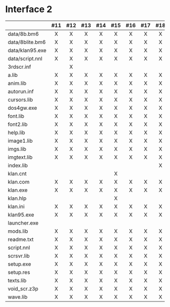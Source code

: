 # Interface 2

|  | \#11 | \#12 | \#13 | \#14 | \#15 | \#16 | \#17 | \#18 | \#19 | \#20 | \#21 | \#22 | \#23 | \#24 | \#25 | \#26 | \#27 |
| :--- | :---: | :---: | :---: | :---: | :---: | :---: | :---: | :---: | :---: | :---: | :---: | :---: | :---: | :---: | :---: | :---: | :---: |
| data/8b.bm6 | X | X | X | X | X | X | X | X | X | X | X | X | X | X | X | X | X |
| data/8blite.bm6 | X | X | X | X | X | X | X | X | X | X | X | X | X | X | X | X | X |
| data/klan95.exe | X | X | X | X | X | X | X | X | X | X | X | X | X | X | X |  |  |
| data/script.nnl | X | X | X | X | X | X | X | X | X | X | X | X | X | X | X | X | X |
| 3rdscr.inf |  | X |  |  |  |  |  |  |  |  |  |  |  |  |  |  |  |
| a.lib | X | X | X | X | X | X | X | X | X | X | X | X | X | X | X | X | X |
| anim.lib | X | X | X | X | X | X | X | X | X | X | X | X | X | X | X | X | X |
| autorun.inf | X | X | X | X | X | X | X | X | X | X | X | X | X | X | X | X | X |
| cursors.lib | X | X | X | X | X | X | X | X | X | X | X | X | X | X | X | X | X |
| dos4gw.exe | X | X | X | X | X | X | X | X | X | X | X | X | X | X | X | X | X |
| font.lib | X | X | X | X | X | X | X | X | X | X | X | X | X | X | X | X | X |
| font2.lib | X | X | X | X | X | X | X | X | X | X | X | X | X | X | X | X | X |
| help.lib | X | X | X | X | X | X | X | X | X | X | X | X | X | X | X | X | X |
| image1.lib | X | X | X | X | X | X | X | X | X | X | X | X | X | X | X | X | X |
| imgs.lib | X | X | X | X | X | X | X | X | X | X | X | X | X | X | X | X | X |
| imgtext.lib | X | X | X | X | X | X | X | X | X | X | X | X | X | X | X | X | X |
| index.lib |  |  |  |  |  |  |  | X | X | X | X | X | X | X | X | X | X |
| klan.cnt |  |  |  |  | X |  |  |  |  |  |  |  |  |  |  |  |  |
| klan.com | X | X | X | X | X | X | X | X | X | X | X | X | X | X | X | X | X |
| klan.exe | X | X | X | X | X | X | X | X | X | X | X | X | X | X | X | X | X |
| klan.hlp |  |  |  |  | X |  |  |  |  |  |  |  |  |  |  |  |  |
| klan.ini | X | X | X | X | X | X | X | X | X | X | X | X | X | X | X | X | X |
| klan95.exe | X | X | X | X | X | X | X | X | X | X | X | X | X | X | X | X |  |
| launcher.exe |  |  |  |  |  |  |  |  |  |  |  |  |  |  |  |  | X |
| mods.lib | X | X | X | X | X | X | X | X | X | X | X | X | X | X | X | X | X |
| readme.txt | X | X | X | X | X | X | X | X | X | X | X | X | X | X | X | X | X |
| script.nnl | X | X | X | X | X | X | X | X | X | X | X | X | X | X | X | X | X |
| scrsvr.lib | X | X | X | X | X | X | X | X | X | X | X | X | X | X | X | X | X |
| setup.exe | X | X | X | X | X | X | X | X | X | X | X | X | X | X | X | X | X |
| setup.res | X | X | X | X | X | X | X | X | X | X | X | X | X | X | X | X | X |
| texts.lib | X | X | X | X | X | X | X | X | X | X | X | X | X | X | X | X | X |
| void\_scr.z3p | X | X | X | X | X | X | X | X | X | X | X | X | X | X | X | X | X |
| wave.lib | X | X | X | X | X | X | X | X | X | X | X | X | X | X | X | X | X |



